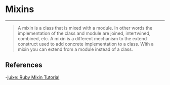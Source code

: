 # Mixins
---

> A mixin is a class that is mixed with a module. In other words the implementation of the class and module are joined, intertwined, combined, etc. A mixin is a different mechanism to the extend construct used to add concrete implementation to a class. With a mixin you can extend from a module instead of a class.




## References

-[juixe: Ruby Mixin Tutorial](http://juixe.com/techknow/index.php/2006/06/15/mixins-in-ruby/)
